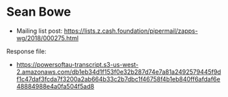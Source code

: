 # Sean Bowe

* Mailing list post: <https://lists.z.cash.foundation/pipermail/zapps-wg/2018/000275.html>

Response file:

* <https://powersoftau-transcript.s3-us-west-2.amazonaws.com/db1eb34d1f153f0e32b287d74e7a81a2492579445f9df1c47daf3fcda7f3200a2ab664b33c2b7dbc1f46758f4b1eb840ff6afdaf6e48884988e4a0fa504f5ad8>
